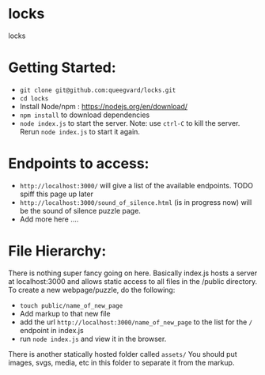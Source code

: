 # locks
locks

# Getting Started: 
  * `git clone git@github.com:queegvard/locks.git`
  * `cd locks`
  * Install Node/npm : https://nodejs.org/en/download/
  * `npm install` to download dependencies 
  * `node index.js` to start the server.  Note: use `ctrl-C` to kill the server. Rerun `node index.js` to start it again.

# Endpoints to access:
  * `http://localhost:3000/` will give a list of the available endpoints. TODO spiff this page up later
  * `http://localhost:3000/sound_of_silence.html` (is in progress now) will be the sound of silence puzzle page.
  * Add more here ....

# File Hierarchy: 
  There is nothing super fancy going on here. Basically index.js hosts a server at localhost:3000 and allows static access to all files in the /public directory. To create a new webpage/puzzle, do the following:   
  * `touch public/name_of_new_page`
  * Add markup to that new file
  * add the url `http://localhost:3000/name_of_new_page` to the list for the `/` endpoint in index.js
  * run `node index.js` and view it in the browser.  

  There is another statically hosted folder called `assets/` You should put images, svgs, media, etc in this folder to separate it from the markup.

